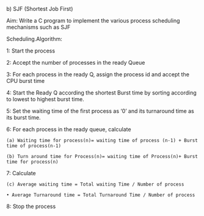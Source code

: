 b) SJF (Shortest Job First)

Aim: Write a C program to implement the various process scheduling mechanisms such as SJF

Scheduling.Algorithm:

  1: Start the process
  
  2: Accept the number of processes in the ready Queue
  
  3: For each process in the ready Q, assign the process id and accept the CPU burst time
  
  4: Start the Ready Q according the shortest Burst time by sorting according to lowest to highest burst
  time.
  
  5: Set the waiting time of the first process as ‘0’ and its turnaround time as its burst time.
  
  6: For each process in the ready queue, calculate

    (a) Waiting time for process(n)= waiting time of process (n-1) + Burst time of process(n-1)

    (b) Turn around time for Process(n)= waiting time of Process(n)+ Burst time for process(n)

  7: Calculate

    (c) Average waiting time = Total waiting Time / Number of process

    • Average Turnaround time = Total Turnaround Time / Number of process
  8: Stop the process
